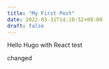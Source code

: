 ```yaml
---
title: "My First Post"
date: 2022-03-31T14:10:52+09:00
draft: false
---
```


Hello Hugo with React test

changed